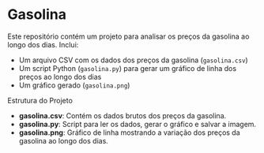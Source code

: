 
# Gasolina

Este repositório contém um projeto para analisar os preços da gasolina ao longo dos dias. Inclui:

- Um arquivo CSV com os dados dos preços da gasolina (`gasolina.csv`)
- Um script Python (`gasolina.py`) para gerar um gráfico de linha dos preços ao longo dos dias
- Um gráfico gerado (`gasolina.png`)

 Estrutura do Projeto

- **gasolina.csv**: Contém os dados brutos dos preços da gasolina.
- **gasolina.py**: Script para ler os dados, gerar o gráfico e salvar a imagem.
- **gasolina.png**: Gráfico de linha mostrando a variação dos preços da gasolina ao longo dos dias.
